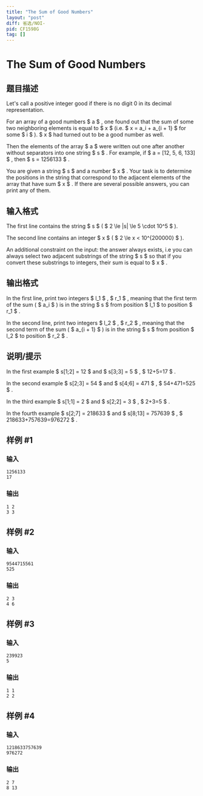 ```yaml
---
title: "The Sum of Good Numbers"
layout: "post"
diff: 省选/NOI-
pid: CF1598G
tag: []
---
```


# The Sum of Good Numbers

## 题目描述

Let's call a positive integer good if there is no digit 0 in its decimal representation.

For an array of a good numbers $ a $ , one found out that the sum of some two neighboring elements is equal to $ x $ (i.e. $ x = a_i + a_{i + 1} $ for some $ i $ ). $ x $ had turned out to be a good number as well.

Then the elements of the array $ a $ were written out one after another without separators into one string $ s $ . For example, if $ a = [12, 5, 6, 133] $ , then $ s = 1256133 $ .

You are given a string $ s $ and a number $ x $ . Your task is to determine the positions in the string that correspond to the adjacent elements of the array that have sum $ x $ . If there are several possible answers, you can print any of them.

## 输入格式

The first line contains the string $ s $ ( $ 2 \le |s| \le 5 \cdot 10^5 $ ).

The second line contains an integer $ x $ ( $ 2 \le x < 10^{200000} $ ).

An additional constraint on the input: the answer always exists, i.e you can always select two adjacent substrings of the string $ s $ so that if you convert these substrings to integers, their sum is equal to $ x $ .

## 输出格式

In the first line, print two integers $ l_1 $ , $ r_1 $ , meaning that the first term of the sum ( $ a_i $ ) is in the string $ s $ from position $ l_1 $ to position $ r_1 $ .

In the second line, print two integers $ l_2 $ , $ r_2 $ , meaning that the second term of the sum ( $ a_{i + 1} $ ) is in the string $ s $ from position $ l_2 $ to position $ r_2 $ .

## 说明/提示

In the first example $ s[1;2] = 12 $ and $ s[3;3] = 5 $ , $ 12+5=17 $ .

In the second example $ s[2;3] = 54 $ and $ s[4;6] = 471 $ , $ 54+471=525 $ .

In the third example $ s[1;1] = 2 $ and $ s[2;2] = 3 $ , $ 2+3=5 $ .

In the fourth example $ s[2;7] = 218633 $ and $ s[8;13] = 757639 $ , $ 218633+757639=976272 $ .

## 样例 #1

### 输入

```
1256133
17
```

### 输出

```
1 2
3 3
```

## 样例 #2

### 输入

```
9544715561
525
```

### 输出

```
2 3
4 6
```

## 样例 #3

### 输入

```
239923
5
```

### 输出

```
1 1
2 2
```

## 样例 #4

### 输入

```
1218633757639
976272
```

### 输出

```
2 7
8 13
```

